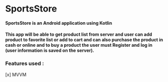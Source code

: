 # SportsStore

#### SportsStore is an Android application using Kotlin
#### This app will be able to get product list from server and user can add product to favorite list or add to cart and can also purchase the product in cash or online and to buy a product the user must Register and log in (user information is saved on the server).

### Features used :

[x] MVVM
